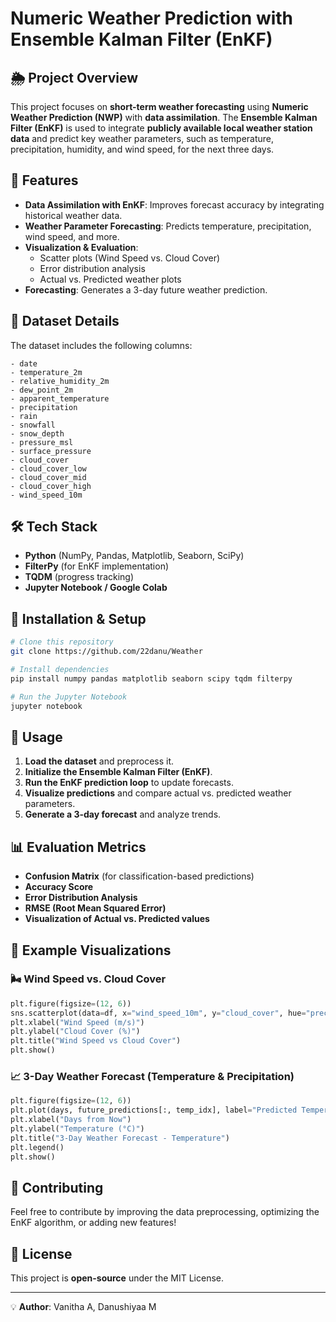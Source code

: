 # Numeric Weather Prediction with Ensemble Kalman Filter (EnKF)

## 🌦 Project Overview
This project focuses on **short-term weather forecasting** using **Numeric Weather Prediction (NWP)** with **data assimilation**. The **Ensemble Kalman Filter (EnKF)** is used to integrate **publicly available local weather station data** and predict key weather parameters, such as temperature, precipitation, humidity, and wind speed, for the next three days.

## 📌 Features
- **Data Assimilation with EnKF**: Improves forecast accuracy by integrating historical weather data.
- **Weather Parameter Forecasting**: Predicts temperature, precipitation, wind speed, and more.
- **Visualization & Evaluation**:
  - Scatter plots (Wind Speed vs. Cloud Cover)
  - Error distribution analysis
  - Actual vs. Predicted weather plots
- **Forecasting**: Generates a 3-day future weather prediction.

## 📂 Dataset Details
The dataset includes the following columns:
```
- date
- temperature_2m
- relative_humidity_2m
- dew_point_2m
- apparent_temperature
- precipitation
- rain
- snowfall
- snow_depth
- pressure_msl
- surface_pressure
- cloud_cover
- cloud_cover_low
- cloud_cover_mid
- cloud_cover_high
- wind_speed_10m
```

## 🛠 Tech Stack
- **Python** (NumPy, Pandas, Matplotlib, Seaborn, SciPy)
- **FilterPy** (for EnKF implementation)
- **TQDM** (progress tracking)
- **Jupyter Notebook / Google Colab**

## 🔧 Installation & Setup
```bash
# Clone this repository
git clone https://github.com/22danu/Weather

# Install dependencies
pip install numpy pandas matplotlib seaborn scipy tqdm filterpy

# Run the Jupyter Notebook
jupyter notebook
```

## 🚀 Usage
1. **Load the dataset** and preprocess it.
2. **Initialize the Ensemble Kalman Filter (EnKF)**.
3. **Run the EnKF prediction loop** to update forecasts.
4. **Visualize predictions** and compare actual vs. predicted weather parameters.
5. **Generate a 3-day forecast** and analyze trends.

## 📊 Evaluation Metrics
- **Confusion Matrix** (for classification-based predictions)
- **Accuracy Score**
- **Error Distribution Analysis**
- **RMSE (Root Mean Squared Error)**
- **Visualization of Actual vs. Predicted values**

## 📌 Example Visualizations
### 🌬 Wind Speed vs. Cloud Cover
```python
plt.figure(figsize=(12, 6))
sns.scatterplot(data=df, x="wind_speed_10m", y="cloud_cover", hue="precipitation", palette="coolwarm")
plt.xlabel("Wind Speed (m/s)")
plt.ylabel("Cloud Cover (%)")
plt.title("Wind Speed vs Cloud Cover")
plt.show()
```

### 📈 3-Day Weather Forecast (Temperature & Precipitation)
```python
plt.figure(figsize=(12, 6))
plt.plot(days, future_predictions[:, temp_idx], label="Predicted Temperature", color='red', linestyle='dashed')
plt.xlabel("Days from Now")
plt.ylabel("Temperature (°C)")
plt.title("3-Day Weather Forecast - Temperature")
plt.legend()
plt.show()
```

## 🤝 Contributing
Feel free to contribute by improving the data preprocessing, optimizing the EnKF algorithm, or adding new features!

## 📜 License
This project is **open-source** under the MIT License.

---

💡 **Author**: Vanitha A, Danushiyaa M